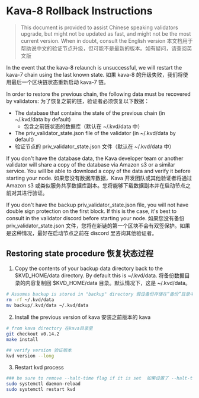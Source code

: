 # Kava-8 Rollback Instructions

> This document is provided to assist Chinese speaking validators upgrade, but might not be updated as fast, and might not be the most current version. When in doubt, consult the English version
> 本文档用于帮助说中文的验证节点升级，但可能不是最新的版本。如有疑问，请查阅英文版

In the event that the kava-8 relaunch is unsuccessful, we will restart the kava-7 chain using the last known state.
如果 kava-8 的升级失败，我们将使用最后一个区块链状态重新启动 kava-7 链。

In order to restore the previous chain, the following data must be recovered by validators:
为了恢复之前的链，验证者必须恢复以下数据：

- The database that contains the state of the previous chain (in ~/.kvd/data by default)
  - 包含之前链状态的数据库（默认在 ~/.kvd/data 中）
- The priv_validator_state.json file of the validator (in ~/.kvd/data by default)
- 验证节点的 priv_validator_state.json 文件（默认在 ~/.kvd/data 中）

If you don't have the database data, the Kava developer team or another validator will share a copy of the database via Amazon s3 or a similar service. You will be able to download a copy of the data and verify it before starting your node.
如果您没有数据库数据，Kava 开发团队或其他验证者将通过 Amazon s3 或类似服务共享数据库副本。您将能够下载数据副本并在启动节点之前对其进行验证。

If you don't have the backup priv_validator_state.json file, you will not have double sign protection on the first block. If this is the case, it's best to consult in the validator discord before starting your node.
如果您没有备份 priv_validator_state.json 文件，您将在新链的第一个区块不会有双签保护。如果是这种情况，最好在启动节点之前在 discord 里咨询其他验证者。

## Restoring state procedure 恢复状态过程

1. Copy the contents of your backup data directory back to the $KVD_HOME/data directory. By default this is ~/.kvd/data.
   将备份数据目录的内容复制回 $KVD_HOME/data 目录。默认情况下，这是 ~/.kvd/data。

```sh
# Assumes backup is stored in "backup" directory 假设备份存储在“备份”目录中：
rm -rf ~/.kvd/data
mv backup/.kvd/data ~/.kvd/data
```

2. Install the previous version of kava 安装之前版本的 kava

```sh
# from kava directory 在kava目录里
git checkout v0.14.2
make install

## verify version 验证版本
kvd version --long
```

3. Restart kvd process

```sh
### be sure to remove --halt-time flag if it is set  如果设置了 --halt-time 标志，请删除它
sudo systemctl daemon-reload
sudo systemctl restart kvd
```
